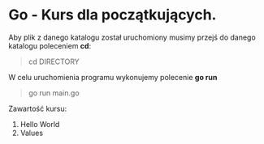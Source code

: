 # Go - Kurs dla początkujących.

Aby plik z danego katalogu został uruchomiony musimy przejś do danego katalogu poleceniem **cd**:

> cd DIRECTORY

W celu uruchomienia programu wykonujemy polecenie **go run**

> go run main.go

Zawartość kursu:

1.  Hello World
2.  Values
